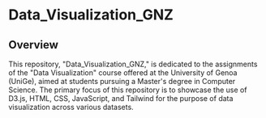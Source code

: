 # Data_Visualization_GNZ
## Overview 
This repository, "Data_Visualization_GNZ," is dedicated to the assignments of the "Data Visualization" course offered at the University of Genoa (UniGe), aimed at students pursuing a Master's degree in Computer Science. The primary focus of this repository is to showcase the use of D3.js, HTML, CSS, JavaScript, and Tailwind for the purpose of data visualization across various datasets.
